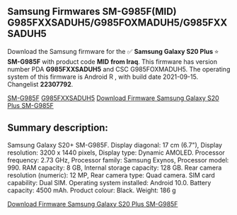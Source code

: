<h2>Samsung Firmwares SM-G985F(MID) G985FXXSADUH5/G985FOXMADUH5/G985FXXSADUH5</h2>
Download the Samsung firmware for the ✅ <strong>Samsung Galaxy S20 Plus </strong> ⭐ <strong>SM-G985F</strong> with product code <strong>MID</strong> <strong> from Iraq</strong>. This firmware has version number PDA <strong>G985FXXSADUH5</strong> and CSC G985FOXMADUH5. The operating system of this firmware is Android R , with build date 2021-09-15. Changelist <strong>22307792</strong>.


[SM-G985F](https://samfirm.shop/samsung/model/SM-G985F)
[G985FXXSADUH5](https://samfirm.shop/samsung/pda/G985FXXSADUH5)
[Download Firmware Samsung Galaxy S20 Plus SM-G985F](https://samfirm.shop/samsung/firmware/456956)
<h2>Summary description:</h2>
<p>Samsung Galaxy S20+ SM-G985F. Display diagonal: 17 cm (6.7"), Display resolution: 3200 x 1440 pixels, Display type: Dynamic AMOLED. Processor frequency: 2.73 GHz, Processor family: Samsung Exynos, Processor model: 990. RAM capacity: 8 GB, Internal storage capacity: 128 GB. Rear camera resolution (numeric): 12 MP, Rear camera type: Quad camera. SIM card capability: Dual SIM. Operating system installed: Android 10.0. Battery capacity: 4500 mAh. Product colour: Black. Weight: 186 g</p>


[Download Firmware Samsung Galaxy S20 Plus SM-G985F](https://samfirm.shop/samsung/firmware/456956)
